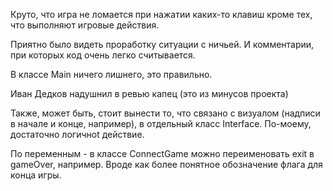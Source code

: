 Круто, что игра не ломается при нажатии каких-то клавиш кроме тех, что выполняют игровые действия.

Приятно было видеть проработку ситуации с ничьей. И комментарии, при которых код очень легко считывается.

В классе Main ничего лишнего, это правильно.

Иван Дедков надушнил в ревью капец (это из минусов проекта)

Также, может быть, стоит вынести то, что связано с визуалом (надписи в начале и конце, например), 
в отдельный класс Interface. По-моему, достаточно логичноt действие.

По переменным - в классе ConnectGame можно переименовать exit в gameOver, например. Вроде как более понятное
обозначение флага для конца игры.